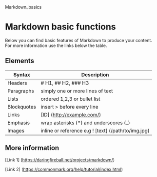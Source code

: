 Markdown_basics
# Markdown basic functions
Below you can find basic features of Markdown to produce your content. For more information use the links below the table.
## Elements
| Syntax | Description |
| --| ----------- |
| Headers| # H1, ## H2, ### H3|
| Paragraphs| simply one or more lines of text|
| Lists| ordered 1,2,3 or bullet list |
| Blockquotes|  insert > before every line |
| Links| [ID] (http://example.com/) |
| Emphasis|wrap asterisks (*) and underscores (_)|
| Images|inline or reference e.g ! [text] (/path/to/img.jpg)|
## More information
[Link 1] (https://daringfireball.net/projects/markdown/)


[Link 2] (https://commonmark.org/help/tutorial/index.html)

